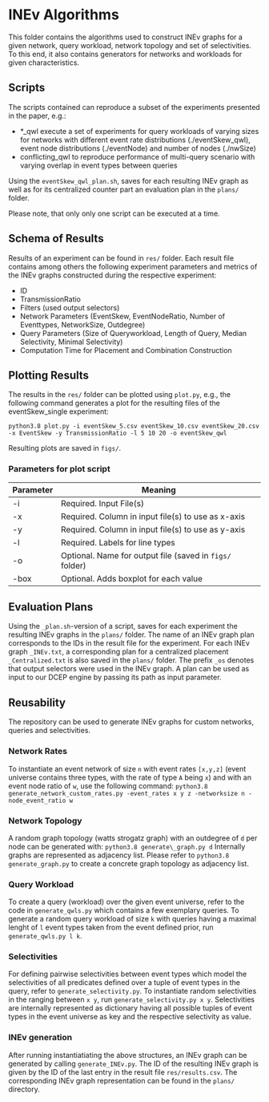 # INEv Algorithms

This folder contains the algorithms used to construct INEv graphs for a given network, query workload, network topology and set of selectivities. To this end, it also contains generators for networks and workloads for given characteristics.

## Scripts
The scripts contained can reproduce a subset of the experiments presented in the paper, e.g.:
- *\_qwl execute a set of experiments for query workloads of varying sizes for networks with different event rate distributions (./eventSkew_qwl), event node distributions (./eventNode) and number of nodes (./nwSize)
- conflicting_qwl to reproduce performance of multi-query scenario with varying overlap in event types between queries

Using the `eventSkew_qwl_plan.sh`, saves for each resulting INEv graph as well as for its centralized counter part an evaluation plan in the `plans/` folder. 

Please note, that only only one script can be executed at a time.


## Schema of Results
Results of an experiment can be found in `res/` folder. Each result file contains among others the following  experiment parameters and metrics of the INEv graphs constructed during the respective experiment:
- ID
- TransmissionRatio
- Filters (used output selectors)
- Network Parameters (EventSkew, EventNodeRatio, Number of Eventtypes, NetworkSize, Outdegree)
- Query Parameters (Size of Queryworkload, Length of Query, Median Selectivity, Minimal Selectivity)
- Computation Time for Placement and Combination Construction

## Plotting Results

The results in the `res/` folder can be plotted using `plot.py`, e.g., the following command generates a plot for the resulting files of the eventSkew_single experiment:

`python3.8 plot.py -i eventSkew_5.csv eventSkew_10.csv eventSkew_20.csv -x EventSkew -y TransmissionRatio -l 5 10 20 -o eventSkew_qwl`

Resulting plots are saved in `figs/`.

### Parameters for plot script
Parameter | Meaning
------------ | -------------
-i| Required. Input File(s)
-x| Required. Column in input file(s) to use as x-axis
-y |  Required. Column in input file(s) to use as y-axis
-l |  Required. Labels for line types
-o |  Optional. Name for output file (saved in `figs/` folder) 
-box |  Optional. Adds boxplot for each value

## Evaluation Plans

Using the `_plan.sh`-version of a script, saves for each experiment the resulting INEv graphs in the `plans/` folder. 
The name of an INEv graph plan corresponds to the IDs in the result file for the experiment.
For each INEv graph `_INEv.txt`, a corresponding plan for a centralized placement `_Centralized.txt` is also saved in the  `plans/` folder.
The prefix `_os` denotes that output selectors were used in the INEv graph.
A plan can be used as input to our DCEP engine by passing its path as input parameter.

## Reusability
The repository can be used to generate INEv graphs for custom networks, queries and selectivities. 

### Network Rates
To instantiate an event network of size `n` with event rates `[x,y,z]` (event universe contains three types, with the rate of type `A` being `x`) and with an event node ratio of `w`, use the following command:
`python3.8 generate_network_custom_rates.py -event_rates x y z -networksize n -node_event_ratio w`

### Network Topology
A random graph topology (watts strogatz graph) with an outdegree of `d` per node can be generated with:
`python3.8 generate\_graph.py d`
Internally graphs are represented as adjacency list. Please refer to `python3.8 generate_graph.py` to create a concrete graph topology as adjacency list. 

### Query Workload
To create a query (workload) over the given event universe, refer to the code in `generate_qwls.py` which contains a few exemplary queries. To generate a random query workload of size `k` with queries having a maximal lenght of `l` event types taken from the event defined prior, run `generate_qwls.py l k`.

### Selectivities
For defining pairwise selectivities between event types which model the selectivities of all predicates defined over a tuple of event types in the query, refer to `generate_selectivity.py`. To instantiate random selectivities in the ranging between `x y`, run `generate_selectivity.py x y`. Selectivities are internally represented as dictionary having all possible tuples of event types in the event universe as key and the respective selectivity as value.

### INEv generation
After running instantiatiating the above structures, an INEv graph can be generated by calling `generate_INEv.py`.
The ID of the resulting INEv graph is given by the ID of the last entry in the result file `res/results.csv`. 
The corresponding INEv graph representation can be found in the `plans/` directory. 

